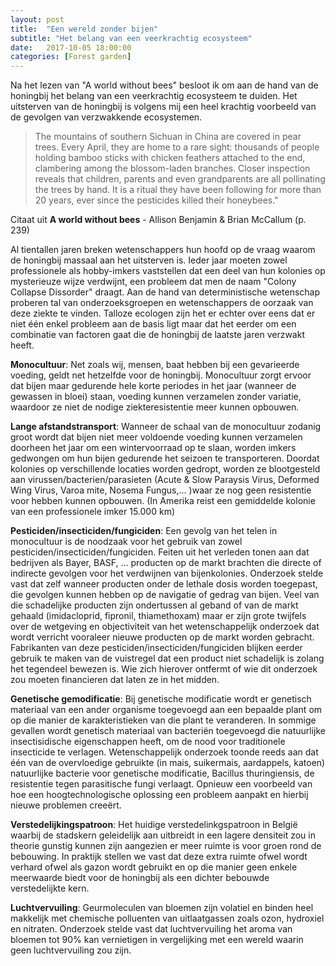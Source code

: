 ```yaml
---
layout: post
title:  "Een wereld zonder bijen"
subtitle: "Het belang van een veerkrachtig ecosysteem"
date:   2017-10-05 18:00:00
categories: [Forest garden]
---
```


Na het lezen van "A world without bees" besloot ik om aan de hand van de honingbij het belang van een veerkrachtig ecosysteem te duiden. Het uitsterven van de honingbij is volgens mij een heel krachtig voorbeeld van de gevolgen van verzwakkende ecosystemen. 

> The mountains of southern Sichuan in China are covered in pear trees. Every April, they are home to a rare sight: thousands of people holding bamboo sticks with chicken feathers attached to the end, clambering among the blossom-laden branches. Closer inspection reveals that children, parents and even grandparents are all pollinating the trees by hand. It is a ritual they have been following for more than 20 years, ever since the pesticides killed their honeybees." 

Citaat uit **A world without bees** - Allison Benjamin & Brian McCallum (p. 239)

Al tientallen jaren breken wetenschappers hun hoofd op de vraag waarom de honingbij massaal aan het uitsterven is. Ieder jaar moeten zowel professionele als hobby-imkers vaststellen dat een deel van hun kolonies op mysterieuze wijze verdwijnt, een probleem dat men de naam "Colony Collapse Dissorder" draagt. Aan de hand van deterministische wetenschap proberen tal van onderzoeksgroepen en wetenschappers de oorzaak van deze ziekte te vinden. Talloze ecologen zijn het er echter over eens dat er niet één enkel probleem aan de basis ligt maar dat het eerder om een combinatie van factoren gaat die de honingbij de laatste jaren verzwakt heeft.

**Monocultuur**: Net zoals wij, mensen, baat hebben bij een gevarieerde voeding, geldt net hetzelfde voor de honingbij. Monocultuur zorgt ervoor dat bijen maar gedurende hele korte periodes in het jaar (wanneer de gewassen in bloei) staan, voeding kunnen verzamelen zonder variatie, waardoor ze niet de nodige ziekteresistentie meer kunnen opbouwen.

**Lange afstandstransport**: Wanneer de schaal van de monocultuur zodanig groot wordt dat bijen niet meer voldoende voeding kunnen verzamelen doorheen het jaar om een wintervoorraad op te slaan, worden imkers gedwongen om hun bijen gedurende het seizoen te transporteren. Doordat kolonies op verschillende locaties worden gedropt, worden ze blootgesteld aan virussen/bacterien/parasieten (Acute & Slow Paraysis Virus, Deformed Wing Virus, Varoa mite, Nosema Fungus,... )waar ze nog geen resistentie voor hebben kunnen opbouwen. (In Amerika reist een gemiddelde kolonie van een professionele imker 15.000 km) 

**Pesticiden/insecticiden/fungiciden**: Een gevolg van het telen in monocultuur is de noodzaak voor het gebruik van zowel pesticiden/insecticiden/fungiciden. Feiten uit het verleden tonen aan dat bedrijven als Bayer, BASF, ... producten op de markt brachten die directe of indirecte gevolgen voor het verdwijnen van bijenkolonies. Onderzoek stelde vast dat zelf wanneer producten onder de lethale dosis worden toegepast, die gevolgen kunnen hebben op de navigatie of gedrag van bijen. Veel van die schadelijke producten zijn ondertussen al geband of van de markt gehaald (imidacloprid, fipronil, thiamethoxam) maar er zijn grote twijfels over de wetgeving en objectiviteit van het wetenschappelijk onderzoek dat wordt verricht vooraleer nieuwe producten op de markt worden gebracht. Fabrikanten van deze pesticiden/insecticiden/fungiciden blijken eerder gebruik te maken van de vuistregel dat een product niet schadelijk is zolang het tegendeel bewezen is. Wie zich hierover ontfermt of wie dit onderzoek zou moeten financieren dat laten ze in het midden.

**Genetische gemodificatie**: Bij genetische modificatie wordt er genetisch materiaal van een ander organisme toegevoegd aan een bepaalde plant om op die manier de karakteristieken van die plant te veranderen. In sommige gevallen wordt genetisch materiaal van bacteriën toegevoegd die natuurlijke insectisidische eigenschappen heeft, om de nood voor traditionele insecticide te verlagen. Wetenschappelijk onderzoek toonde reeds aan dat één van de overvloedige gebruikte (in mais, suikermais, aardappels, katoen) natuurlijke bacterie voor genetische modificatie, Bacillus thuringiensis, de resistentie tegen parasitische fungi verlaagt. Opnieuw een voorbeeld van hoe een hoogtechnologische oplossing een probleem aanpakt en hierbij nieuwe problemen creeërt.

**Verstedelijkingspatroon**: Het huidige verstedelinkgspatroon in België waarbij de stadskern geleidelijk aan uitbreidt in een lagere densiteit zou in theorie gunstig kunnen zijn aangezien er meer ruimte is voor groen rond de bebouwing. In praktijk stellen we vast dat deze extra ruimte ofwel wordt verhard ofwel als gazon wordt gebruikt en op die manier geen enkele meerwaarde biedt voor de honingbij als een dichter bebouwde verstedelijkte kern.

**Luchtvervuiling**: Geurmoleculen van bloemen zijn volatiel en binden heel makkelijk met chemische polluenten van uitlaatgassen zoals ozon, hydroxiel en nitraten. Onderzoek stelde vast dat luchtvervuiling het aroma van bloemen tot 90% kan vernietigen in vergelijking met een wereld waarin geen luchtvervuiling zou zijn. 



